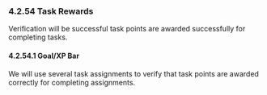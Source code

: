 ### 4.2.54 Task Rewards

Verification will be successful task points are awarded successfully for completing tasks.

#### 4.2.54.1 Goal/XP Bar

We will use several task assignments to verify that task points are awarded correctly for completing assignments.

